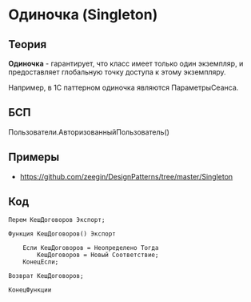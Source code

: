 # Одиночка (Singleton)

## Теория
**Одиночка** - гарантирует, что класс имеет только один экземпляр, и предоставляет глобальную точку доступа к этому экземпляру.

Например, в 1С паттерном одиночка являются ПараметрыСеанса.

## БСП
Пользователи.АвторизованныйПользователь()

## Примеры
- https://github.com/zeegin/DesignPatterns/tree/master/Singleton

## Код
    Перем КешДоговоров Экспорт;

    Функция КешДоговоров() Экспорт
    
        Если КешДоговоров = Неопределено Тогда
            КешДоговоров = Новый Соответствие;
        КонецЕсли;
    
    Возврат КешДоговоров;
    
    КонецФункции

